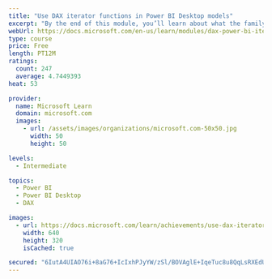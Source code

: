 ```yaml
---
title: "Use DAX iterator functions in Power BI Desktop models"
excerpt: "By the end of this module, you’ll learn about what the family of iterator functions can do and how to use them in your DAX calculations. Calculations will include custom summarizations, ranking, and concatenation."
webUrl: https://docs.microsoft.com/en-us/learn/modules/dax-power-bi-iterator-functions/
type: course
price: Free
length: PT12M
ratings:
  count: 247
  average: 4.7449393
heat: 53

provider:
  name: Microsoft Learn
  domain: microsoft.com
  images:
    - url: /assets/images/organizations/microsoft.com-50x50.jpg
      width: 50
      height: 50

levels:
  - Intermediate

topics:
  - Power BI
  - Power BI Desktop
  - DAX

images:
  - url: https://docs.microsoft.com/learn/achievements/use-dax-iterator-functions-power-bi-desktop-social.png
    width: 640
    height: 320
    isCached: true

secured: "6IutA4UIAO76i+8aG76+IcIxhPJyYW/zSl/BOVAglE+IqeTuc8u8QqLsRXEdUX1I1IOqLljYqE9KLiGNQy2UCS16iVvlVtgOuHazDw8TRPxET8K6Lb2YWd6HN0ZrDDgq3MReuVtC4SjHICQdHoEqBNiR7RR/3qc/emPpvBy11vjdwLLP5Yw9+upz0REFpXPCFmGRdtjXlSzpz9xE/++eirjO15MXDVx9AV8tOAelSg0fpGCA4t2nNyV/ppwXEP+EGeezq0jwseBMEjkG4C60Dv8dxjgUZ3Z4PRHQy2TVNRn6nTO0TYDUBFGX55wttfFo+53/Zu/C9KuDUMv0IH8efprIkG2cQISZ2IDdE06fusnNy8MkEQ7F001PLdHlxQx/gRA/13Xyk0qDqepiVBDCreIm3gvQPFWTXBudrOh1IvA=;gvQjmxUMbdmE2JzPhqo1+A=="
---
```


